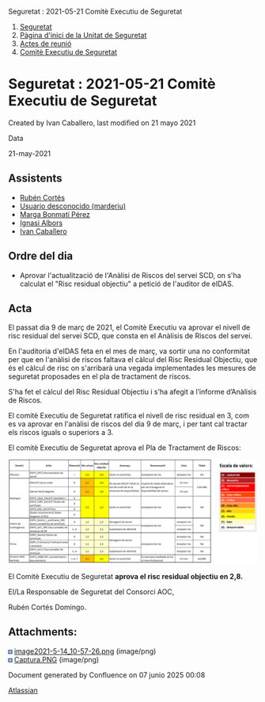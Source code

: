Seguretat : 2021-05-21 Comitè Executiu de Seguretat  

1.  [Seguretat](index.md)
2.  [Pàgina d'inici de la Unitat de Seguretat](15368362.md)
3.  [Actes de reunió](26317880.md)
4.  [Comitè Executiu de Seguretat](81855049.md)

Seguretat : 2021-05-21 Comitè Executiu de Seguretat
===================================================

Created by Ivan Caballero, last modified on 21 mayo 2021

Data

21-may-2021

Assistents
----------

*   [Rubén Cortés](https://confluence.aoc.cat/display/~rcortes)
*   [Usuario desconocido (marderiu)](https://confluence.aoc.cat/display/~marderiu)
*   [Marga Bonmatí Pérez](https://confluence.aoc.cat/display/~MBonmati)
*   [Ignasi Albors](https://confluence.aoc.cat/display/~ialbors)
*   [Ivan Caballero](https://confluence.aoc.cat/display/~icaballero)

Ordre del dia
-------------

*   Aprovar l'actualització de l'Anàlisi de Riscos del servei SCD, on s'ha calculat el "Risc residual objectiu" a petició de l'auditor de eIDAS.

Acta
----

El passat dia 9 de març de 2021, el Comitè Executiu va aprovar el nivell de risc residual del servei SCD, que consta en el Anàlisis de Riscos del servei.

En l'auditoria d'eIDAS feta en el mes de març, va sortir una no conformitat per que en l'anàlisi de riscos faltava el càlcul del Risc Residual Objectiu, que és el càlcul de risc on s'arribarà una vegada implementades les mesures de seguretat proposades en el pla de tractament de riscos.

S'ha fet el càlcul del Risc Residual Objectiu i s’ha afegit a l’informe d’Anàlisis de Riscos.

  

El comitè Executiu de Seguretat ratifica el nivell de risc residual en 3, com es va aprovar en l'anàlisi de riscos del dia 9 de març, i per tant cal tractar els riscos iguals o superiors a 3.

El comitè Executiu de Seguretat aprova el Pla de Tractament de Riscos:

  

![](attachments/41523129/41523134.png)

El Comitè Executiu de Seguretat **aprova el risc residual objectiu en 2,8.**

  

  

El/La Responsable de Seguretat del Consorci AOC,

  

Rubén Cortés Domingo.

  

Attachments:
------------

![](images/icons/bullet_blue.gif) [image2021-5-14\_10-57-26.png](attachments/41523129/41523131.png) (image/png)  
![](images/icons/bullet_blue.gif) [Captura.PNG](attachments/41523129/41523134.png) (image/png)  

Document generated by Confluence on 07 junio 2025 00:08

[Atlassian](http://www.atlassian.com/)